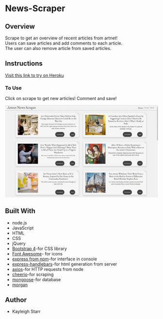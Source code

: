 # News-Scraper

## Overview
Scrape to get an overview of recent articles from artnet!
<br>
Users can save articles and add comments to each article. 
<br>
The user can also remove article from saved articles. 
## Instructions
[Visit this link to try on Heroku](https://cryptic-refuge-81543.herokuapp.com/)
<br>

### To Use
Click on scrape to get new articles! Comment and save!

<img src="./public/images/example.jpg" width="800">
 
## Built With
* node.js
* JavaScript
* HTML
* CSS
* jQuery
* [Bootstrap 4](https://getbootstrap.com/)-for CSS library
* [Font Awesome](https://fontawesome.com/?from=io)- for icons
* [express from npm](https://www.npmjs.com/package/express)-for interface in console
* [express-handlebars](https://www.npmjs.com/package/express-handlebars)-for html generation from server
* [axios](https://www.npmjs.com/package/axios)-for HTTP requests from node
* [cheerio](https://www.npmjs.com/package/cheerio)-for scraping
* [mongoose](https://www.npmjs.com/package/mongoose)-for database
* [morgan](https://www.npmjs.com/package/morgan)


## Author
* Kayleigh Starr